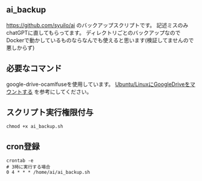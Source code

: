 ## ai_backup
https://github.com/syuilo/ai のバックアップスクリプトです。
記述ミスのみchatGPTに直してもらってます。
ディレクトリごとのバックアップなのでDockerで動かしているものならなんでも使えると思います(検証してませんので悪しからず)

## 必要なコマンド
google-drive-ocamlfuseを使用しています。
[Ubuntu/LinuxにGoogleDriveをマウントする](https://zenn.dev/harumaki2000/articles/5ec7fb4cb33d1c) を参考にしてください。

## スクリプト実行権限付与
```
chmod +x ai_backup.sh
```

## cron登録
```
crontab -e
# 3時に実行する場合
0 4 * * * /home/ai/ai_backup.sh
```
